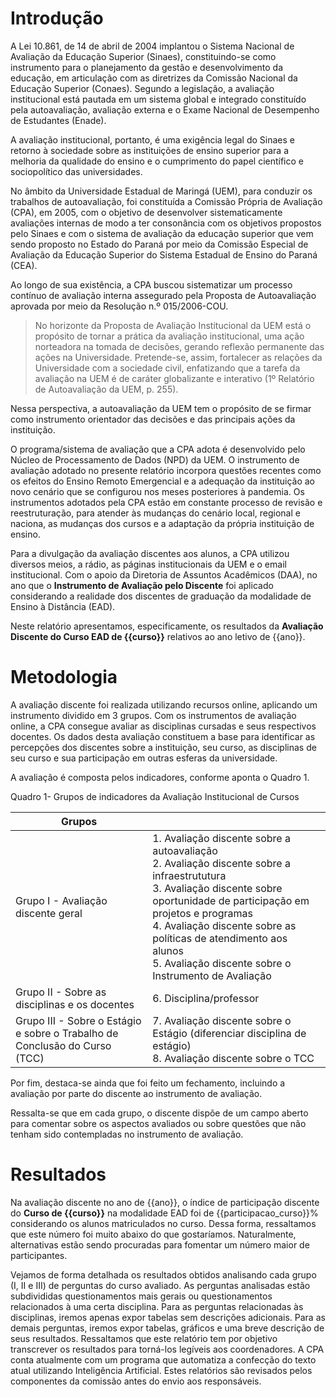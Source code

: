 # Introdução

A Lei 10.861, de 14 de abril de 2004 implantou o Sistema Nacional de Avaliação da Educação Superior (Sinaes), constituindo-se como instrumento para o planejamento da gestão e desenvolvimento da educação, em articulação com as diretrizes da Comissão Nacional da Educação Superior (Conaes). Segundo a legislação, a avaliação institucional está pautada em um sistema global e integrado constituído pela autoavaliação, avaliação externa e o Exame Nacional de Desempenho de Estudantes (Enade).

A avaliação institucional, portanto, é uma exigência legal do Sinaes e retorno à sociedade sobre as instituições de ensino superior para a melhoria da qualidade do ensino e o cumprimento do papel científico e sociopolítico das universidades.

No âmbito da Universidade Estadual de Maringá (UEM), para conduzir os trabalhos de autoavaliação, foi constituída a Comissão Própria de Avaliação (CPA), em 2005, com o objetivo de desenvolver sistematicamente avaliações internas de modo a ter consonância com os objetivos propostos pelo Sinaes e com o sistema de avaliação da educação superior que vem sendo proposto no Estado do Paraná por meio da Comissão Especial de Avaliação da Educação Superior do Sistema Estadual de Ensino do Paraná (CEA).

Ao longo de sua existência, a CPA buscou sistematizar um processo contínuo de avaliação interna assegurado pela Proposta de Autoavaliação aprovada por meio da Resolução n.º 015/2006-COU.

> No horizonte da Proposta de Avaliação Institucional da UEM está o propósito de tornar a prática da avaliação institucional, uma ação norteadora na tomada de decisões, gerando reflexão permanente das ações na Universidade. Pretende-se, assim, fortalecer as relações da Universidade com a sociedade civil, enfatizando que a tarefa da avaliação na UEM é de caráter globalizante e interativo (1º Relatório de Autoavaliação da UEM, p. 255).

Nessa perspectiva, a autoavaliação da UEM tem o propósito de se firmar como instrumento orientador das decisões e das principais ações da instituição.

O programa/sistema de avaliação que a CPA adota é desenvolvido pelo Núcleo de Processamento de Dados (NPD) da UEM. O instrumento de avaliação adotado no presente relatório incorpora questões recentes como os efeitos do Ensino Remoto Emergencial e a adequação da instituição ao novo cenário que se configurou nos meses posteriores à pandemia. Os instrumentos adotados pela CPA estão em constante processo de revisão e reestruturação, para atender às mudanças do cenário local, regional e naciona, as mudanças dos cursos e a adaptação da própria instituição de ensino.

Para a divulgação da avaliação discentes aos alunos, a CPA utilizou diversos meios, a rádio, as páginas institucionais da UEM e o email institucional. Com o apoio da Diretoria de Assuntos Acadêmicos (DAA), no ano que o **Instrumento de Avaliação pelo Discente** foi aplicado considerando a realidade dos discentes de graduação da modalidade de Ensino à Distância (EAD).

Neste relatório apresentamos, especificamente, os resultados da **Avaliação Discente do Curso EAD de {{curso}}** relativos ao ano letivo de {{ano}}.

# Metodologia

A avaliação discente foi realizada utilizando recursos online, aplicando um instrumento dividido em 3 grupos. Com os instrumentos de avaliação online, a CPA consegue avaliar as disciplinas cursadas e seus respectivos docentes. Os dados desta avaliação constituem a base para identificar as percepções dos discentes sobre a instituição, seu curso, as disciplinas de seu curso e sua participação em outras esferas da universidade.

A avaliação é composta pelos indicadores, conforme aponta o Quadro 1.

Quadro 1- Grupos de indicadores da Avaliação Institucional de Cursos

| Grupos | |
|----------------------------------------------------------------------------|-----------------------------------------------------------------------------------------------------------------------------|
| Grupo I - Avaliação discente geral                                         | 1. Avaliação discente sobre a autoavaliação <br>2. Avaliação discente sobre a infraestrututura <br>3. Avaliação discente sobre oportunidade de participação em projetos e programas <br>4. Avaliação discente sobre as políticas de atendimento aos alunos <br>5. Avaliação discente sobre o Instrumento de Avaliação |
| Grupo II - Sobre as disciplinas e os docentes                              | 6. Disciplina/professor                                                                |
| Grupo III - Sobre o Estágio e sobre o Trabalho de Conclusão do Curso (TCC) | 7. Avaliação discente sobre o Estágio (diferenciar disciplina de estágio)<br>8. Avaliação discente sobre o TCC                                                      |

Por fim, destaca-se ainda que foi feito um fechamento, incluindo a avaliação por parte do discente ao instrumento de avaliação. 

Ressalta-se que em cada grupo, o discente dispõe de um campo aberto para comentar sobre os aspectos avaliados ou sobre questões que não tenham sido contempladas no instrumento de avaliação. 

# Resultados

Na avaliação discente no ano de {{ano}}, o índice de participação discente do **Curso de {{curso}}** na modalidade EAD foi de {{participacao_curso}}%  considerando os alunos matriculados no curso. Dessa forma, ressaltamos que este número foi muito abaixo do que gostaríamos. Naturalmente, alternativas estão sendo procuradas para fomentar um número maior de participantes. 


Vejamos de forma detalhada os resultados obtidos analisando cada grupo (I, II e III) de perguntas do curso avaliado. As perguntas analisadas estão subdivididas questionamentos mais gerais ou questionamentos relacionados à uma certa disciplina. Para as perguntas relacionadas às disciplinas, iremos apenas expor tabelas sem descrições adicionais. Para as demais perguntas, iremos expor tabelas, gráficos e uma breve descrição de seus resultados. Ressaltamos que este relatório tem por objetivo transcrever os resultados para torná-los legíveis aos coordenadores. A CPA conta atualmente com um programa que automatiza a confecção do texto atual utilizando Inteligência Artificial. Estes relatórios são revisados pelos componentes da comissão antes do envio aos responsáveis. 
